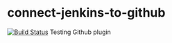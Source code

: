 # connect-jenkins-to-github
[![Build Status](http://ec2-34-209-144-252.us-west-2.compute.amazonaws.com/buildStatus/icon?job=connect-jenkins-to-github&build=3)](http://ec2-34-209-144-252.us-west-2.compute.amazonaws.com/job/connect-jenkins-to-github/3/)
Testing Github plugin